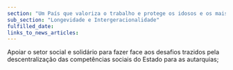```yaml
---
section: "Um País que valoriza o trabalho e protege os idosos e os mais vulneráveis"
sub_section: "Longevidade e Intergeracionalidade"
fulfilled_date:
links_to_news_articles:
---
```


Apoiar o setor social e solidário para fazer face aos desafios trazidos pela descentralização das competências sociais do Estado para as autarquias;